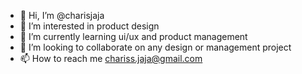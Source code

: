 - 👋 Hi, I’m @charisjaja
- 👀 I’m interested in product design
- 🌱 I’m currently learning ui/ux and product management
- 💞️ I’m looking to collaborate on any design or management project
- 📫 How to reach me chariss.jaja@gmail.com

<!---
charisjaja/charisjaja is a ✨ special ✨ repository because its `README.md` (this file) appears on your GitHub profile.
You can click the Preview link to take a look at your changes.
--->
